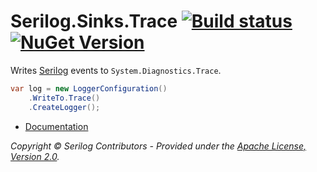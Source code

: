 # Serilog.Sinks.Trace [![Build status](https://ci.appveyor.com/api/projects/status/v1oe03lx3wymyy7j/branch/master?svg=true)](https://ci.appveyor.com/project/serilog/serilog-sinks-trace/branch/master) [![NuGet Version](http://img.shields.io/nuget/v/Serilog.Sinks.Trace.svg?style=flat)](https://www.nuget.org/packages/Serilog.Sinks.Trace/)

Writes [Serilog](https://serilog.net) events to `System.Diagnostics.Trace`.

```csharp
var log = new LoggerConfiguration()
    .WriteTo.Trace()
    .CreateLogger();
```

* [Documentation](https://github.com/serilog/serilog/wiki)

_Copyright &copy; Serilog Contributors - Provided under the [Apache License, Version 2.0](http://apache.org/licenses/LICENSE-2.0.html)._
